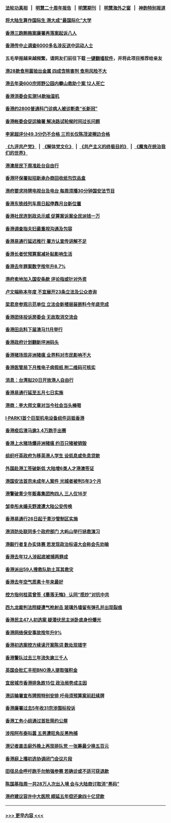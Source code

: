 #### [法轮功真相](https://github.com/gfw-breaker/truth/blob/master/README.md?t=0) &nbsp;&nbsp;|&nbsp;&nbsp; [明慧二十周年报告](https://github.com/gfw-breaker/mh-reports/blob/master/README.md?t=0) &nbsp;&nbsp;|&nbsp;&nbsp;[明慧期刊](https://github.com/gfw-breaker/mh-qikan) &nbsp;&nbsp;|&nbsp;&nbsp; [明慧海外之窗](https://github.com/gfw-breaker/mh-news/blob/master/README.md?t=0) &nbsp;&nbsp;|&nbsp;&nbsp; [神韵特别报道](https://github.com/gfw-breaker/mh-news/blob/master/shenyun.md?t=0)
#### [将大陆生算作国际生 港大成“最国际化”大学](../pages/nsc415/n13931287.md?t=02170344) 
#### [香港三跑贿赂案廉署再落案起诉八人](../pages/nsc415/n13931008.md?t=02170344) 
#### [香港传中止调查6000多名涉反送中运动人士](../pages/nsc415/n13930992.md?t=02170344) 
#### 五毛举报越来越频繁，请网友们前往下载 [一键翻墙软件](https://github.com/gfw-breaker/ssr-accounts)，并将此项目推荐给亲友
#### [港28款食用菌验出金属 四成含除害剂 食用风险不大](../pages/nsc415/n13930780.md?t=02170344) 
#### [港去年录600宗郊野公园内攀山救助个案 12人死亡](../pages/nsc415/n13930778.md?t=02170344) 
#### [香港消委会实测14款抽湿机](../pages/nsc415/n13930770.md?t=02170344) 
#### [香港约2800普通科门诊病人被诊断患“长新冠”](../pages/nsc415/n13930768.md?t=02170344) 
#### [香港帐委会促运输署 解决路试轮候时间过长问题](../pages/nsc415/n13930754.md?t=02170344) 
#### [李家超评分49.3分仍不合格 三司长仅陈茂波擦边合格](../pages/nsc415/n13930744.md?t=02170344) 
#### [《九评共产党》](https://github.com/begood0513/9ping.md/blob/master/README.md) &nbsp;|&nbsp; [《解体党文化》](../../../../jtdwh.md/blob/master/README.md)  &nbsp;|&nbsp; [《共产主义的终极目的》](../../../../gczydzjmd.md/blob/master/README.md) &nbsp;|&nbsp; [《魔鬼在统治我们的世界》](../../../../mgztzwmdsj.md/blob/master/README.md) 
#### [港澳居民下周准赴台自由行](../pages/nsc415/n13930717.md?t=02170344) 
#### [香港环保署拟招新承办商回收纸包饮品盒](../pages/nsc415/n13930025.md?t=02170344) 
#### [港府要求持牌电视台及电台 每周须播30分钟国安法节目](../pages/nsc415/n13930005.md?t=02170344) 
#### [香港东铁线列车周日起停靠月台新位置](../pages/nsc415/n13930001.md?t=02170344) 
#### [香港社民连到政总示威 促算案诉案全民派钱一万](../pages/nsc415/n13929991.md?t=02170344) 
#### [香港调查指夫妇最重视沟通及包容](../pages/nsc415/n13929978.md?t=02170344) 
#### [香港易通行延迟推行 署方认宣传讲解不足](../pages/nsc415/n13929972.md?t=02170344) 
#### [香港长者忧预算案减补贴影响生活](../pages/nsc415/n13929964.md?t=02170344) 
#### [香港去年罪案数字按年升8.7%](../pages/nsc415/n13929926.md?t=02170344) 
#### [港府卖地加入国安条款 评论指或针对外资](../pages/nsc415/n13929619.md?t=02170344) 
#### [卢文端称本年度 不宜展开23条立法及公众咨询](../pages/nsc415/n13929300.md?t=02170344) 
#### [梁君彦参观示范单位 立法会新楼层装嵌料今年底完成](../pages/nsc415/n13929298.md?t=02170344) 
#### [香港团体投诉房委会 无故取消交流会](../pages/nsc415/n13929294.md?t=02170344) 
#### [香港田总料下届渣马11月举行](../pages/nsc415/n13929286.md?t=02170344) 
#### [香港政府计划翻新坪洲码头](../pages/nsc415/n13929282.md?t=02170344) 
#### [香港猪场现非洲猪瘟 业界料对市民影响不大](../pages/nsc415/n13929280.md?t=02170344) 
#### [香港医管局下月推电子病假纸 附二维码可核实](../pages/nsc415/n13929275.md?t=02170344) 
#### [消息：台湾拟20日开放港人自由行](../pages/nsc415/n13929273.md?t=02170344) 
#### [香港易通行延至五月七日实施](../pages/nsc415/n13929263.md?t=02170344) 
#### [港商：李大师文章对当今社会当头棒喝](../pages/nsc415/n13928738.md?t=02170344) 
#### [I·PARK1首个巨型机电设备组件运抵香港](../pages/nsc415/n13928718.md?t=02170344) 
#### [香港疫后渣马逾3.4万跑手出赛](../pages/nsc415/n13928668.md?t=02170344) 
#### [香港上水猪场爆非洲猪瘟 约百只猪被销毁](../pages/nsc415/n13928666.md?t=02170344) 
#### [组织吁英政府为移英港人学生 设低息或免息贷款](../pages/nsc415/n13928608.md?t=02170344) 
#### [外国赴港工签破新低 大陆增6类人才港澳签证](../pages/nsc415/n13927134.md?t=02170344) 
#### [港国安法首宗未成年人案件 光城者被判5年3个月](../pages/nsc415/n13926853.md?t=02170344) 
#### [港警破青少年贩毒集团拘四人 三人仅16岁](../pages/nsc415/n13926694.md?t=02170344) 
#### [邹幸彤未婚夫野渡遭大陆公安传唤](../pages/nsc415/n13926687.md?t=02170344) 
#### [香港易通行26日起于青沙管制区实施](../pages/nsc415/n13926677.md?t=02170344) 
#### [港消防处联同多个政府部门 大屿山举行拯救演习](../pages/nsc415/n13926670.md?t=02170344) 
#### [港毅行者复办实体赛 若发现政治标语大会称会先劝喻](../pages/nsc415/n13926651.md?t=02170344) 
#### [香港去年12人涉起底被捕两罪成](../pages/nsc415/n13926644.md?t=02170344) 
#### [香港派出59人搜救队助土耳其救灾](../pages/nsc415/n13926641.md?t=02170344) 
#### [香港去年空气质素十年来最好](../pages/nsc415/n13926637.md?t=02170344) 
#### [控方指何桂蓝曾签《墨落无悔》 认同“揽炒”对抗中共](../pages/nsc415/n13926634.md?t=02170344) 
#### [西九龙裁判法院疑遭气枪射击 玻璃外墙留有弹孔并出现裂痕](../pages/nsc415/n13925877.md?t=02170344) 
#### [香港民主47人初选案 疑潜伏民主派卧底身份爆光](../pages/nsc415/n13925796.md?t=02170344) 
#### [香港网络保安事故按年升9%](../pages/nsc415/n13925873.md?t=02170344) 
#### [香港初选案控方续读开案陈词 数处现错字](../pages/nsc415/n13925867.md?t=02170344) 
#### [香港警队过去三年流失逾三千人](../pages/nsc415/n13925858.md?t=02170344) 
#### [英国会批汇丰拒BNO港人提取强积金](../pages/nsc415/n13925842.md?t=02170344) 
#### [宜居城市香港排急跌15位 政治局势成主因](../pages/nsc415/n13925836.md?t=02170344) 
#### [港运输署宣布牌照特别安排 吁毋须预算案前赶续牌](../pages/nsc415/n13925837.md?t=02170344) 
#### [香港廉署过去5年收31宗涉围标投诉](../pages/nsc415/n13925834.md?t=02170344) 
#### [香港工务小组通过首批简约公屋](../pages/nsc415/n13925821.md?t=02170344) 
#### [涉闯阿布泰叫嚣 五男遭旺角反黑拘捕](../pages/nsc415/n13924988.md?t=02170344) 
#### [港记者直击庭外晚上再现排队党 一张筹最少换五百元](../pages/nsc415/n13924976.md?t=02170344) 
#### [香港庭上播初选协调闭门会议片段](../pages/nsc415/n13924972.md?t=02170344) 
#### [田径总会呼吁跑手勿勉强参赛 若确诊或不适可获退款](../pages/nsc415/n13924967.md?t=02170344) 
#### [陈国基指周一共28万人次出入境 会与大陆商讨取消“黑码”](../pages/nsc415/n13924947.md?t=02170344) 
#### [港府建议容许中大医院 顺延五年偿还逾四十亿贷款](../pages/nsc415/n13924935.md?t=02170344) 

----
#### [ >>> 更早内容 <<< ](../indexes/nsc415-earlier.md)
